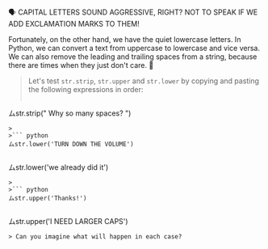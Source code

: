 :speaking_head: CAPITAL LETTERS SOUND AGGRESSIVE, RIGHT? NOT TO SPEAK IF WE ADD EXCLAMATION MARKS TO THEM!

Fortunately, on the other hand, we have the quiet lowercase letters. In Python, we can convert a text from uppercase to lowercase and vice versa. We can also remove the leading and trailing spaces from a string, because there are times when they just don't care. 🤷

> Let's test `str.strip`, `str.upper` and `str.lower` by copying and pasting the following expressions in order:
>
>``` python
ムstr.strip("	  Why so many spaces?	  ")
```
>
>``` python
ムstr.lower('TURN DOWN THE VOLUME')
```
>
>``` python
ムstr.lower('we already did it')
```
>
>``` python
ムstr.upper('Thanks!')
```
>
>``` python
ムstr.upper('I NEED LARGER CAPS')
```
> Can you imagine what will happen in each case?
